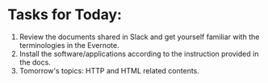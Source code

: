 # Tasks for Today:

1. Review the documents shared in Slack and get yourself familiar with the terminologies in the Evernote.
2. Install the software/applications according to the instruction provided in the docs.
3. Tomorrow's topics: HTTP and HTML related contents.